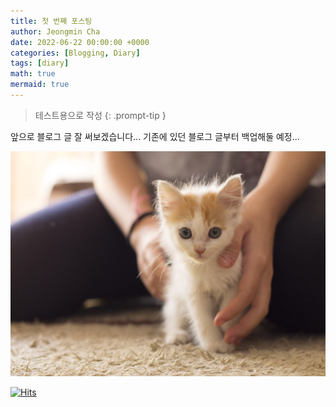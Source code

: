 ```yaml
---
title: 첫 번째 포스팅
author: Jeongmin Cha
date: 2022-06-22 00:00:00 +0000
categories: [Blogging, Diary]
tags: [diary]
math: true
mermaid: true
---
```

> 테스트용으로 작성
{: .prompt-tip }

앞으로 블로그 글 잘 써보겠습니다...
기존에 있던 블로그 글부터 백업해둘 예정...

![Test image](/resources/posts/00001-1.png)

[![Hits](https://hits.seeyoufarm.com/api/count/incr/badge.svg?url=https%3A%2F%2Fjeongmincha.github.io%2Fposts%2F00001%2F&count_bg=%2379C83D&title_bg=%23555555&icon=&icon_color=%23E7E7E7&title=hits&edge_flat=false)](https://hits.seeyoufarm.com)
